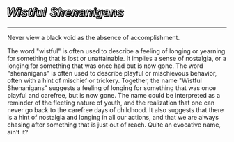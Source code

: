 <img src="https://raw.githubusercontent.com/WistfulShenanigans/WistfulShenanigans/main/wistful-shenanigans.gif" alt="Wistful Shenanigans" style="width:270px;height:30px;">
<hr>
<p>Never view a black void as the absence of accomplishment.</p>
<p>The word "wistful" is often used to describe a feeling of longing or yearning for something that is lost or unattainable. It implies a sense of nostalgia, or a longing for something that was once had but is now gone. The word "shenanigans" is often used to describe playful or mischievous behavior, often with a hint of mischief or trickery. Together, the name "Wistful Shenanigans" suggests a feeling of longing for something that was once playful and carefree, but is now gone. The name could be interpreted as a reminder of the fleeting nature of youth, and the realization that one can never go back to the carefree days of childhood. It also suggests that there is a hint of nostalgia and longing in all our actions, and that we are always chasing after something that is just out of reach. Quite an evocative name, ain't it?</p>
